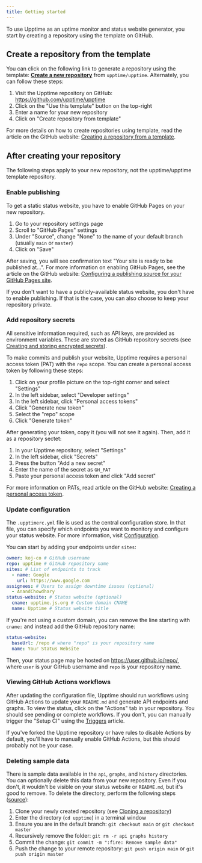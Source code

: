 ```yaml
---
title: Getting started
---
```


To use Upptime as an uptime monitor and status website generator, you start by creating a repository using the template on GitHub.

## Create a repository from the template

You can click on the following link to generate a repository using the template: [**Create a new repository**](https://github.com/upptime/upptime/generate) from `upptime/upptime`. Alternately, you can follow these steps:

1. Visit the Upptime repository on GitHub: https://github.com/upptime/upptime
1. Click on the "Use this template" button on the top-right
1. Enter a name for your new repository
1. Click on "Create repository from template"

For more details on how to create repositories using template, read the article on the GitHub website: [Creating a repository from a template](https://docs.github.com/en/free-pro-team@latest/github/creating-cloning-and-archiving-repositories/creating-a-repository-from-a-template).

## After creating your repository

The following steps apply to your new repository, not the upptime/upptime template repository.

### Enable publishing

To get a static status website, you have to enable GitHub Pages on your new repository.

1. Go to your repository settings page
1. Scroll to "GitHub Pages" settings
1. Under "Source", change "None" to the name of your default branch (usually `main` or `master`)
1. Click on "Save"

After saving, you will see confirmation text "Your site is ready to be published at...". For more information on enabling GitHub Pages, see the article on the GitHub website: [Configuring a publishing source for your GitHub Pages site](https://docs.github.com/en/free-pro-team@latest/github/working-with-github-pages/configuring-a-publishing-source-for-your-github-pages-site).

If you don't want to have a publicly-available status website, you don't have to enable publishing. If that is the case, you can also choose to keep your repository private.

### Add repository secrets

All sensitive information required, such as API keys, are provided as environment variables. These are stored as GitHub repository secrets (see [Creating and storing encrypted secrets](https://docs.github.com/en/free-pro-team@latest/actions/reference/encrypted-secrets)).

To make commits and publish your website, Upptime requires a personal access token (PAT) with the `repo` scope. You can create a personal access token by following these steps:

1. Click on your profile picture on the top-right corner and select "Settings"
2. In the left sidebar, select "Developer settings"
3. In the left sidebar, click "Personal access tokens"
4. Click "Generate new token"
5. Select the "repo" scope
6. Click "Generate token"

After generating your token, copy it (you will not see it again). Then, add it as a repository sectet:

1. In your Upptime repository, select "Settings"
2. In the left sidebar, click "Secrets"
3. Press the button "Add a new secret"
4. Enter the name of the secret as `GH_PAT`
5. Paste your personal access token and click "Add secret"

For more information on PATs, read article on the GitHub website: [Creating a personal access token](https://docs.github.com/en/free-pro-team@latest/github/authenticating-to-github/creating-a-personal-access-token).

### Update configuration

The `.upptimerc.yml` file is used as the central configuration store. In that file, you can specify which endpoints you want to monitory and configure your status website. For more information, visit [Configuration](/docs/configuration).

You can start by adding your endpoints under `sites`:

```yaml title=".upptimerc.yml"
owner: koj-co # GitHub username
repo: upptime # GitHub repository name
sites: # List of endpoints to track
  - name: Google
    url: https://www.google.com
assignees: # Users to assign downtime issues (optional)
  - AnandChowdhary
status-website: # Status website (optional)
  cname: upptime.js.org # Custom domain CNAME
  name: Upptime # Status website title
```

If you're not using a custom domain, you can remove the line starting with `cname:` and instead add the GitHub repository name:

```yaml
status-website:
  baseUrl: /repo # where "repo" is your repository name
  name: Your Status Website
```

Then, your status page may be hosted on https://user.github.io/repo/, where `user` is your GitHub username and `repo` is your repository name.

### Viewing GitHub Actions workflows

After updating the configuration file, Upptime should run workflows using GitHub Actions to update your `README.md` and generate API endpoints and graphs. To view the status, click on the "Actions" tab in your repository. You should see pending or complete workflows. If you don't, you can manually trigger the "Setup CI" using the [Triggers](/docs/triggers) article.

If you've forked the Upptime repository or have rules to disable Actions by default, you'll have to manually enable GitHub Actions, but this should probably not be your case.

### Deleting sample data

There is sample data available in the `api`, `graphs`, and `history` directories. You can optionally delete this data from your new repository. Even if you don't, it wouldn't be visible on your status website or `README.md`, but it's good to remove. To delete the directory, perform the following steps ([source](https://github.community/t/how-to-delete-multiples-files-in-github/702/3)):

1. Clone your newly created repository (see [Cloning a repository](https://docs.github.com/en/github/creating-cloning-and-archiving-repositories/cloning-a-repository))
1. Enter the directory (`cd upptime`) in a terminal window
1. Ensure you are in the default branch: `git checkout main` or `git checkout master`
1. Recursively remove the folder: `git rm -r api graphs history`
1. Commit the change: `git commit -m ":fire: Remove sample data"`
1. Push the change to your remote repository: `git push origin main` or `git push origin master`
